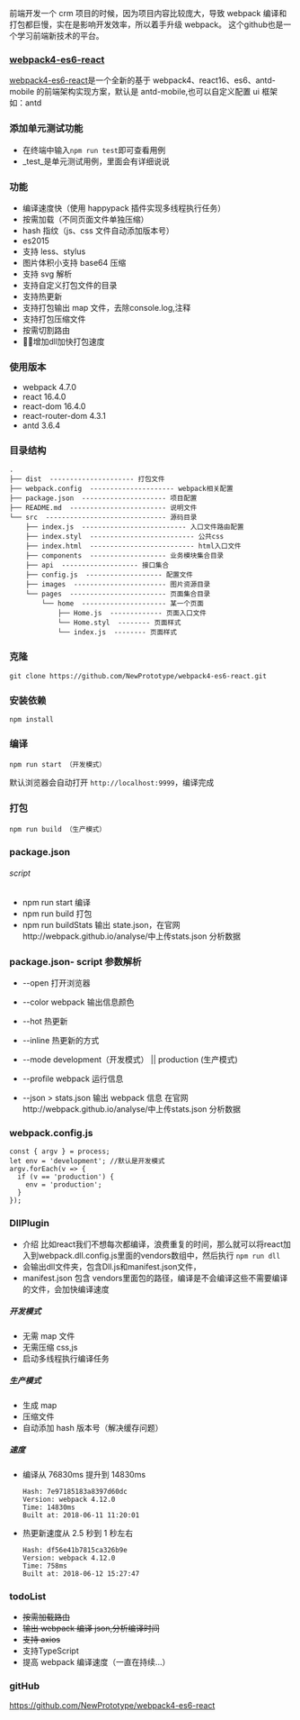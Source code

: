 前端开发一个 crm 项目的时候，因为项目内容比较庞大，导致 webpack 编译和打包都巨慢，实在是影响开发效率，所以着手升级 webpack。
这个github也是一个学习前端新技术的平台。

### [webpack4-es6-react][1]

[webpack4-es6-react][2]是一个全新的基于 webpack4、react16、es6、antd-mobile 的前端架构实现方案，默认是 antd-mobile,也可以自定义配置 ui 框架如：antd

### 添加单元测试功能
- 在终端中输入``` npm run test ```即可查看用例 
- _test_是单元测试用例，里面会有详细说说

### 功能

- 编译速度快（使用 happypack 插件实现多线程执行任务）
- 按需加载（不同页面文件单独压缩）
- hash 指纹（js、css 文件自动添加版本号）
- es2015
- 支持 less、stylus
- 图片体积小支持 base64 压缩
- 支持 svg 解析
- 支持自定义打包文件的目录
- 支持热更新
- 支持打包输出 map 文件，去除console.log,注释
- 支持打包压缩文件
- 按需切割路由
- 增加dll加快打包速度

### 使用版本

- webpack 4.7.0
- react 16.4.0
- react-dom 16.4.0
- react-router-dom 4.3.1
- antd 3.6.4

### 目录结构

```
.
├── dist  --------------------- 打包文件
├── webpack.config  --------------------- webpack相关配置
├── package.json  --------------------- 项目配置
├── README.md  ------------------------ 说明文件
└── src  ------------------------------ 源码目录
    ├── index.js  -------------------------- 入口文件路由配置
    ├── index.styl  -------------------------- 公共css
    ├── index.html  -------------------------- html入口文件
    ├── components  ------------------- 业务模块集合目录
    ├── api  ------------------- 接口集合
    ├── config.js  ------------------- 配置文件
    ├── images  ----------------------- 图片资源目录
    └── pages  ------------------------ 页面集合目录
        └── home  --------------------- 某一个页面
            ├── Home.js  ------------- 页面入口文件
            └── Home.styl  -------- 页面样式
            └── index.js  -------- 页面样式
```

### 克隆

```
git clone https://github.com/NewPrototype/webpack4-es6-react.git
```

### 安装依赖

```
npm install
```

### 编译

```
npm run start （开发模式）
```

默认浏览器会自动打开 `http://localhost:9999`，编译完成

### 打包

```
npm run build （生产模式）
```

### package.json

###### script

- npm run start 编译
- npm run build 打包
- npm run buildStats 输出 state.json，在官网http://webpack.github.io/analyse/中上传stats.json 分析数据

### package.json- script 参数解析

- --open 打开浏览器

- --color webpack 输出信息颜色

- --hot 热更新

- --inline 热更新的方式

- --mode development（开发模式） || production (生产模式)

- --profile webpack 运行信息
- --json > stats.json 输出 webpack 信息 在官网http://webpack.github.io/analyse/中上传stats.json 分析数据

### webpack.config.js

```
const { argv } = process;
let env = 'development'; //默认是开发模式
argv.forEach(v => {
  if (v == 'production') {
    env = 'production';
  }
});
```
### DllPlugin
- 介绍 比如react我们不想每次都编译，浪费重复的时间，那么就可以将react加入到webpack.dll.config.js里面的vendors数组中，然后执行 ```npm run dll``` 
- 会输出dll文件夹，包含Dll.js和manifest.json文件，
- manifest.json 包含  vendors里面包的路径，编译是不会编译这些不需要编译的文件，会加快编译速度

##### 开发模式

- 无需 map 文件
- 无需压缩 css,js
- 启动多线程执行编译任务

##### 生产模式

- 生成 map
- 压缩文件
- 自动添加 hash 版本号（解决缓存问题）

##### 速度

- 编译从 76830ms 提升到 14830ms
  ```
  Hash: 7e97185183a8397d60dc
  Version: webpack 4.12.0
  Time: 14830ms
  Built at: 2018-06-11 11:20:01
  ```
- 热更新速度从 2.5 秒到 1 秒左右
  ```
  Hash: df56e41b7815ca326b9e
  Version: webpack 4.12.0
  Time: 758ms
  Built at: 2018-06-12 15:27:47
  ```

### todoList

- <del>按需加载路由</del>
- <del>输出 webpack 编译 json,分析编译时间</del>
- <del>支持 axios</del>
- 支持TypeScript
- 提高 webpack 编译速度（一直在持续...）

### gitHub

https://github.com/NewPrototype/webpack4-es6-react

[1]: https://github.com/NewPrototype/webpack4-es6-react
[2]: https://github.com/NewPrototype/webpack4-es6-react
[3]: http://localhost:9999/
